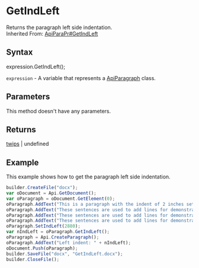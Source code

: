 # GetIndLeft

Returns the paragraph left side indentation.<br>Inherited From: [ApiParaPr#GetIndLeft](../../ApiParaPr/Methods/GetIndLeft.md)

## Syntax

expression.GetIndLeft();

`expression` - A variable that represents a [ApiParagraph](../ApiParagraph.md) class.

## Parameters

This method doesn't have any parameters.

## Returns

[twips](../../../Enumerations/twips.md) &#124; undefined

## Example

This example shows how to get the paragraph left side indentation.

```javascript
builder.CreateFile("docx");
var oDocument = Api.GetDocument();
var oParagraph = oDocument.GetElement(0);
oParagraph.AddText("This is a paragraph with the indent of 2 inches set to it. ");
oParagraph.AddText("These sentences are used to add lines for demonstrative purposes. ");
oParagraph.AddText("These sentences are used to add lines for demonstrative purposes. ");
oParagraph.AddText("These sentences are used to add lines for demonstrative purposes.");
oParagraph.SetIndLeft(2880);
var nIndLeft = oParagraph.GetIndLeft();
oParagraph = Api.CreateParagraph();
oParagraph.AddText("Left indent: " + nIndLeft);
oDocument.Push(oParagraph);
builder.SaveFile("docx", "GetIndLeft.docx");
builder.CloseFile();
```